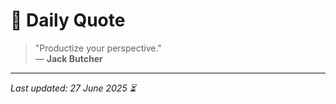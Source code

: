 # 📜 Daily Quote

> "Productize your perspective."  
> — **Jack Butcher**

---

_Last updated: 27 June 2025 ⏳_
